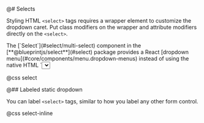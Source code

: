 @# Selects

Styling HTML `<select>` tags requires a wrapper element to customize the dropdown caret.
Put class modifiers on the wrapper and attribute modifiers directly on the `<select>`.

<div class="@ns-callout @ns-intent-success @ns-icon-info-sign">
    The [`Select`](#select/multi-select) component in the [**@blueprintjs/select**](#select) package provides a
    React [dropdown menu](#core/components/menu.dropdown-menus) instead of using the native HTML `<select>`
    tag. It supports filtering and custom item rendering.
</div>

@css select

@## Labeled static dropdown

You can label `<select>` tags, similar to how you label any other form control.

@css select-inline
